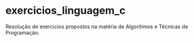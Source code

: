 # exercicios_linguagem_c
Resolução de exercicios propostos na matéria de Algoritimos e Técnicas de Programação.
